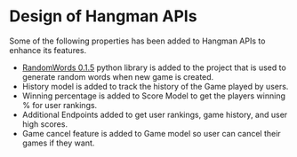 # Design of Hangman APIs

Some of the following properties has been added to Hangman APIs to enhance its features.

- [RandomWords 0.1.5](https://pypi.python.org/pypi/RandomWords/0.1.5) python library is added to the project that is used to generate random words when new game is created.
- History model is added to track the history of the Game played by users.
- Winning percentage is added to Score Model to get the players winning % for user rankings.
- Additional Endpoints added to get user rankings, game history, and user high scores.
- Game cancel feature is added to Game model so user can cancel their games if they want.
